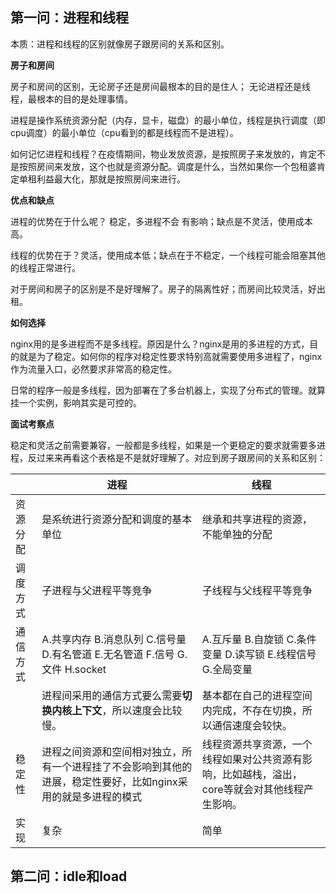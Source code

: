 ## 第一问：进程和线程

本质：进程和线程的区别就像房子跟房间的关系和区别。

**房子和房间**

  房子和房间的区别，无论房子还是房间最根本的目的是住人； 无论进程还是线程，最根本的目的是处理事情。 

  进程是操作系统资源分配（内存，显卡，磁盘）的最小单位，线程是执行调度（即cpu调度）的最小单位（cpu看到的都是线程而不是进程）。

  如何记忆进程和线程？在疫情期间，物业发放资源，是按照房子来发放的，肯定不是按照房间来发放，这个也就是资源分配。调度是什么，当然如果你一个包租婆肯定单租利益最大化，那就是按照房间来进行。 

**优点和缺点**

  进程的优势在于什么呢？ 稳定，多进程不会 有影响；缺点是不灵活，使用成本高。

  线程的优势在于？灵活，使用成本低；缺点在于不稳定，一个线程可能会阻塞其他的线程正常进行。

  对于房间和房子的区别是不是好理解了。房子的隔离性好；而房间比较灵活，好出租。 

**如何选择**

  nginx用的是多进程而不是多线程。原因是什么？nginx是用的多进程的方式，目的就是为了稳定。如何你的程序对稳定性要求特别高就需要使用多进程了，nginx作为流量入口，必然要求非常高的稳定性。

  日常的程序一般是多线程，因为部署在了多台机器上，实现了分布式的管理。就算挂一个实例，影响其实是可控的。

**面试考察点**

  稳定和灵活之前需要兼容，一般都是多线程，如果是一个更稳定的要求就需要多进程，反过来来再看这个表格是不是就好理解了。对应到房子跟房间的关系和区别：

|          | 进程                                                         | 线程                                                         |
| -------- | ------------------------------------------------------------ | ------------------------------------------------------------ |
| 资源分配 | 是系统进行资源分配和调度的基本单位                           | 继承和共享进程的资源，不能单独的分配                         |
| 调度方式 | 子进程与父进程平等竞争                                       | 子线程与父线程平等竞争                                       |
| 通信方式 | A.共享内存  B.消息队列  C.信号量  D.有名管道  E.无名管道  F.信号 G.文件 H.socket | A.互斥量   B.自旋锁   C.条件变量 D.读写锁   E.线程信号 G.全局变量 |
|          | 进程间采用的通信方式要么需要**切换内核上下文**，所以速度会比较慢。 | 基本都在自己的进程空间内完成，不存在切换，所以通信速度会较快。 |
| 稳定性   | 进程之间资源和空间相对独立，所有一个进程挂了不会影响到其他的进展，稳定性要好，比如nginx采用的就是多进程的模式 | 线程资源共享资源，一个线程如果对公共资源有影响，比如越栈，溢出，core等就会对其他线程产生影响。 |
| 实现     | 复杂                                                         | 简单                                                         |

## 第二问：idle和load